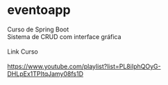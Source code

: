# eventoapp
Curso de Spring Boot <br>
Sistema de CRUD com interface gráfica <br>
<br>
Link Curso <br>
<br>
https://www.youtube.com/playlist?list=PL8iIphQOyG-DHLpEx1TPItqJamy08fs1D


